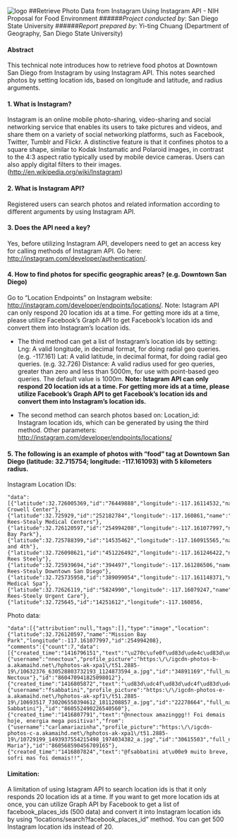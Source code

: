 ![logo](http://humandynamics.sdsu.edu/images/HDMA_Logo.png)
##Retrieve Photo Data from Instagram Using Instagram API - NIH Proposal for Food Environment
######*Project conducted by*: San Diego State University
######*Report prepared by*: Yi-ting Chuang (Department of Geography, San Diego State University)
#### Abstract
This technical note introduces how to retrieve food photos at Downtown San Diego from Instagram by using Instagram API. This notes searched photos by setting location ids, based on longitude and latitude, and radius arguments.

#### 1.	What is Instagram?
Instagram is an online mobile photo-sharing, video-sharing and social networking service that enables its users to take pictures and videos, and share them on a variety of social networking platforms, such as Facebook, Twitter, Tumblr and Flickr. A distinctive feature is that it confines photos to a square shape, similar to Kodak Instamatic and Polaroid images, in contrast to the 4:3 aspect ratio typically used by mobile device cameras. Users can also apply digital filters to their images. (http://en.wikipedia.org/wiki/Instagram)

#### 2.	What is Instagram API?
Registered users can search photos and related information according to different arguments by using Instagram API.

#### 3.	Does the API need a key?
Yes, before utilizing Instagram API, developers need to get an access key for calling methods of Instagram API. Go here: http://instagram.com/developer/authentication/.

#### 4.	How to find photos for specific geographic areas? (e.g. Downtown San Diego)
Go to “Location Endpoints” on Instagram website: http://instagram.com/developer/endpoints/locations/.
Note: Istagram API can only respond 20 location ids at a time. For getting more ids at a time, please utilize Facebook’s Graph API to get Facebook’s location ids and convert them into Instagram’s location ids.
- The third method can get a list of Instagram’s location ids by setting:
Lng: A valid longitude, in decimal format, for doing radial geo queries. (e.g. -117.161)
Lat: A valid latitude, in decimal format, for doing radial geo queries. (e.g. 32.726)
Distance: A valid radius used for geo queries, greater than zero and less than 5000m, for use with point-based geo queries. The default value is 1000m. **Note: Istagram API can only respond 20 location ids at a time. For getting more ids at a time, please utilize Facebook’s Graph API to get Facebook’s location ids and convert them into Instagram’s location ids.**

- The second method can search photos based on:
Location_id: Instagram location ids, which can be generated by using the third method. 
Other parameters: http://instagram.com/developer/endpoints/locations/

#### 5.	The following is an example of photos with **“food”** tag at **Downtown San Diego (latitude: 32.715754; longitude: -117.161093)** with **5 kilometers** radius.
Instagram Location IDs:
```
"data":[{"latitude":32.726005369,"id":"76449888","longitude":-117.16114532,"name":"Areta Crowell Center"},
{"latitude":32.725929,"id":"252182784","longitude":-117.160861,"name":"Sharp Rees-Stealy Medical Centers"},
{"latitude":32.726120597,"id":"254994208","longitude":-117.161077997,"name":"Mission Bay Park"},
{"latitude":32.725788399,"id":"14535462","longitude":-117.160915565,"name":"Hawthorn and 4th"},
{"latitude":32.726098621,"id":"451226492","longitude":-117.161246422,"name":"Sharp Rees Steely"},
{"latitude":32.725939694,"id":"394497","longitude":-117.161286506,"name":"Sharp Rees-Stealy Downtown San Diego"},
{"latitude":32.725735958,"id":"389099054","longitude":-117.161148371,"name":"Siti Medical Spa"},
{"latitude":32.72626119,"id":"5824990","longitude":-117.16079247,"name":"Sharp Rees-Steely Urgent Care"},
{"latitude":32.725645,"id":"14251612","longitude":-117.160856,
```
Photo data:
```
"data":[{"attribution":null,"tags":[],"type":"image","location":{"latitude":32.726120597,"name":"Mission Bay Park","longitude":-117.161077997,"id":254994208},
"comments":{"count":7,"data":[{"created_time":"1416796151","text":"\u270c\ufe0f\ud83d\ude4c\ud83d\udcaa\ud83d\udd1d","from":{"username":"nnectoux","profile_picture":"https:\/\/igcdn-photos-b-a.akamaihd.net\/hphotos-ak-xpa1\/t51.2885-19\/10632376_630528803732193_1124873594_a.jpg","id":"34891169","full_name":"Nelson Nectoux"},"id":"860470941825098012"},
{"created_time":"1416805872","text":"\ud83d\udc4f\ud83d\udc4f\ud83d\udc4f","from":{"username":"fsabbatini","profile_picture":"https:\/\/igcdn-photos-e-a.akamaihd.net\/hphotos-ak-xpf1\/t51.2885-19\/10693517_730206550394612_1811208857_a.jpg","id":"22278664","full_name":"Freddy Sabbatini"},"id":"860552490226540560"},
{"created_time":"1416807791","text":"@nnectoux amazinggg!! Foi demais  hoje, energia mega positiva!","from":{"username":"carlamariazinha","profile_picture":"https:\/\/igcdn-photos-c-a.akamaihd.net\/hphotos-ak-xpa1\/t51.2885-19\/10729199_1493937554215498_1974034382_a.jpg","id":"30615503","full_name":"Carla Maria"},"id":"860568590456709165"},
{"created_time":"1416807824","text":"@fsabbatini at\u00e9 muito breve, sofri mas foi demais!!",
```
#### Limitation: 
 A limitation of using Istagram API to search location ids is that it only responds 20 location ids at a time. If you want to get more location ids at once, you can utilize Graph API by Facebook to get a list of facebook_places_ids (500 data) and convert it into Instagram location ids by using “locations/search?facebook_places_id” method. You can get 500 Instagram location ids instead of 20.
